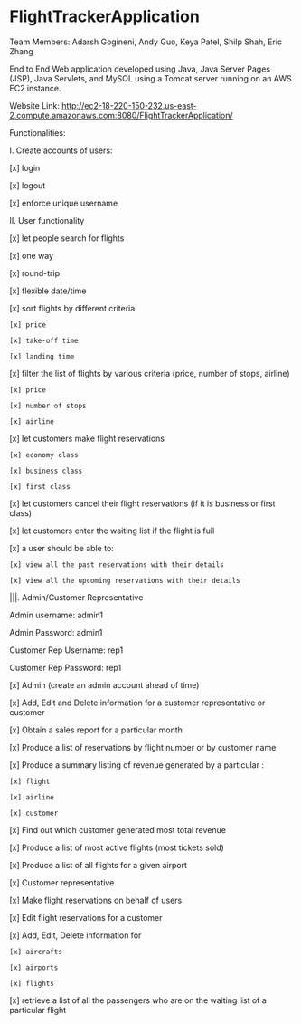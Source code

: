 # FlightTrackerApplication

Team Members: Adarsh Gogineni, Andy Guo, Keya Patel, Shilp Shah, Eric Zhang

End to End Web application developed using Java, Java Server Pages (JSP), Java Servlets, and MySQL using a Tomcat server 
running on an AWS EC2 instance.

Website Link: http://ec2-18-220-150-232.us-east-2.compute.amazonaws.com:8080/FlightTrackerApplication/

Functionalities: 

I. Create accounts of users:

[x] login

[x] logout

[x] enforce unique username

II. User functionality 

[x] let people search for flights 

[x] one way 

[x] round-trip 

[x] flexible date/time

[x] sort flights by different criteria

	[x] price 

	[x] take-off time

	[x] landing time

[x] filter the list of flights by various criteria (price, number of stops, airline) 
	
	[x] price 
  	
	[x] number of stops
  	
	[x] airline

[x] let customers make flight reservations 

	[x] economy class

	[x] business class

	[x] first class

[x] let customers cancel their flight reservations (if it is business or first class) 

[x] let customers enter the waiting list if the flight is full 

[x] a user should be able to: 

	[x] view all the past reservations with their details 

	[x] view all the upcoming reservations with their details 

|||. Admin/Customer Representative 


Admin username: admin1

Admin Password: admin1


Customer Rep Username: rep1

Customer Rep Password: rep1


[x] Admin (create an admin account ahead of time) 

[x] Add, Edit and Delete information for a customer representative or customer 

[x] Obtain a sales report for a particular month 

[x] Produce a list of reservations by flight number or by customer name 

[x] Produce a summary listing of revenue generated by a particular :

	[x] flight

	[x] airline

	[x] customer	

[x] Find out which customer generated most total revenue 

[x] Produce a list of most active flights (most tickets sold) 

[x] Produce a list of all flights for a given airport 


[x] Customer representative 

[x] Make flight reservations on behalf of users 

[x] Edit flight reservations for a customer

[x] Add, Edit, Delete information for 

	[x] aircrafts

	[x] airports 
	
	[x] flights 

[x] retrieve a list of all the passengers who are on the waiting list of a particular flight 

